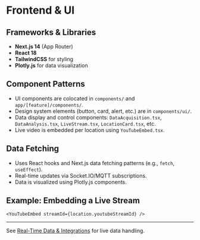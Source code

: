 # Frontend & UI

## Frameworks & Libraries
- **Next.js 14** (App Router)
- **React 18**
- **TailwindCSS** for styling
- **Plotly.js** for data visualization

## Component Patterns
- UI components are colocated in `components/` and `app/[feature]/components/`.
- Design system elements (button, card, alert, etc.) are in `components/ui/`.
- Data display and control components: `DataAcquisition.tsx`, `DataAnalysis.tsx`, `LiveStream.tsx`, `LocationCard.tsx`, etc.
- Live video is embedded per location using `YouTubeEmbed.tsx`.

## Data Fetching
- Uses React hooks and Next.js data fetching patterns (e.g., `fetch`, `useEffect`).
- Real-time updates via Socket.IO/MQTT subscriptions.
- Data is visualized using Plotly.js components.

## Example: Embedding a Live Stream
```tsx
<YouTubeEmbed streamId={location.youtubeStreamId} />
```

---

See [Real-Time Data & Integrations](./realtime-integrations.md) for live data handling.
